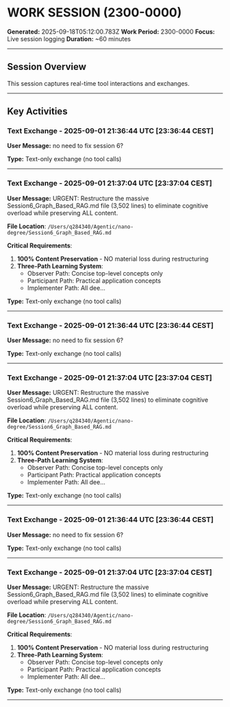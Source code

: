 # WORK SESSION (2300-0000)

**Generated:** 2025-09-18T05:12:00.783Z
**Work Period:** 2300-0000
**Focus:** Live session logging
**Duration:** ~60 minutes

---

## Session Overview

This session captures real-time tool interactions and exchanges.

---

## Key Activities

### Text Exchange - 2025-09-01 21:36:44 UTC [23:36:44 CEST]

**User Message:** no need to fix session 6?

**Type:** Text-only exchange (no tool calls)

---

### Text Exchange - 2025-09-01 21:37:04 UTC [23:37:04 CEST]

**User Message:** URGENT: Restructure the massive Session6_Graph_Based_RAG.md file (3,502 lines) to eliminate cognitive overload while preserving ALL content.

**File Location**: `/Users/q284340/Agentic/nano-degree/Session6_Graph_Based_RAG.md`

**Critical Requirements**:
1. **100% Content Preservation** - NO material loss during restructuring
2. **Three-Path Learning System**:
   - Observer Path: Concise top-level concepts only
   - Participant Path: Practical application concepts  
   - Implementer Path: All dee...

**Type:** Text-only exchange (no tool calls)

---

### Text Exchange - 2025-09-01 21:36:44 UTC [23:36:44 CEST]

**User Message:** no need to fix session 6?

**Type:** Text-only exchange (no tool calls)

---

### Text Exchange - 2025-09-01 21:37:04 UTC [23:37:04 CEST]

**User Message:** URGENT: Restructure the massive Session6_Graph_Based_RAG.md file (3,502 lines) to eliminate cognitive overload while preserving ALL content.

**File Location**: `/Users/q284340/Agentic/nano-degree/Session6_Graph_Based_RAG.md`

**Critical Requirements**:
1. **100% Content Preservation** - NO material loss during restructuring
2. **Three-Path Learning System**:
   - Observer Path: Concise top-level concepts only
   - Participant Path: Practical application concepts  
   - Implementer Path: All dee...

**Type:** Text-only exchange (no tool calls)

---

### Text Exchange - 2025-09-01 21:36:44 UTC [23:36:44 CEST]

**User Message:** no need to fix session 6?

**Type:** Text-only exchange (no tool calls)

---

### Text Exchange - 2025-09-01 21:37:04 UTC [23:37:04 CEST]

**User Message:** URGENT: Restructure the massive Session6_Graph_Based_RAG.md file (3,502 lines) to eliminate cognitive overload while preserving ALL content.

**File Location**: `/Users/q284340/Agentic/nano-degree/Session6_Graph_Based_RAG.md`

**Critical Requirements**:
1. **100% Content Preservation** - NO material loss during restructuring
2. **Three-Path Learning System**:
   - Observer Path: Concise top-level concepts only
   - Participant Path: Practical application concepts  
   - Implementer Path: All dee...

**Type:** Text-only exchange (no tool calls)

---

